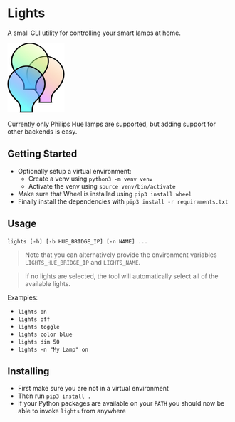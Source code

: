 # Lights
A small CLI utility for controlling your smart lamps at home.

![Icon](lights-icon.png)

Currently only Philips Hue lamps are supported, but adding support for other backends is easy.

## Getting Started
* Optionally setup a virtual environment:
    * Create a venv using `python3 -m venv venv`
    * Activate the venv using `source venv/bin/activate`
* Make sure that Wheel is installed using `pip3 install wheel`
* Finally install the dependencies with `pip3 install -r requirements.txt`

## Usage
`lights [-h] [-b HUE_BRIDGE_IP] [-n NAME] ...`

> Note that you can alternatively provide the environment variables `LIGHTS_HUE_BRIDGE_IP` and `LIGHTS_NAME`.

> If no lights are selected, the tool will automatically select all of the available lights.

Examples:
* `lights on`
* `lights off`
* `lights toggle`
* `lights color blue`
* `lights dim 50`
* `lights -n "My Lamp" on`

## Installing
* First make sure you are not in a virtual environment
* Then run `pip3 install .`
* If your Python packages are available on your `PATH` you should now be able to invoke `lights` from anywhere
